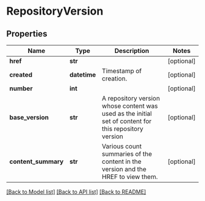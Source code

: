 # RepositoryVersion

## Properties
Name | Type | Description | Notes
------------ | ------------- | ------------- | -------------
**href** | **str** |  | [optional] 
**created** | **datetime** | Timestamp of creation. | [optional] 
**number** | **int** |  | [optional] 
**base_version** | **str** | A repository version whose content was used as the initial set of content for this repository version | [optional] 
**content_summary** | **str** | Various count summaries of the content in the version and the HREF to view them. | [optional] 

[[Back to Model list]](../README.md#documentation-for-models) [[Back to API list]](../README.md#documentation-for-api-endpoints) [[Back to README]](../README.md)


